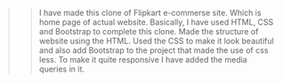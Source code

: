 >> I have made this clone of Flipkart e-commerse site. Which is home page of actual website.
> Basically, I have used HTML, CSS and Bootstrap to complete this clone.
> Made the structure of website using the HTML.
> Used the CSS to make it look beautiful and also add Bootstrap to the project that made the use of css less.
> To make it quite responsive I have added the media queries in it. 
